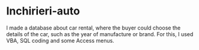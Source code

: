 # Inchirieri-auto
I made a database about car rental, where the buyer could choose the details of the car, such as the year of manufacture or brand. For this, I used VBA, SQL coding and some Access menus.
